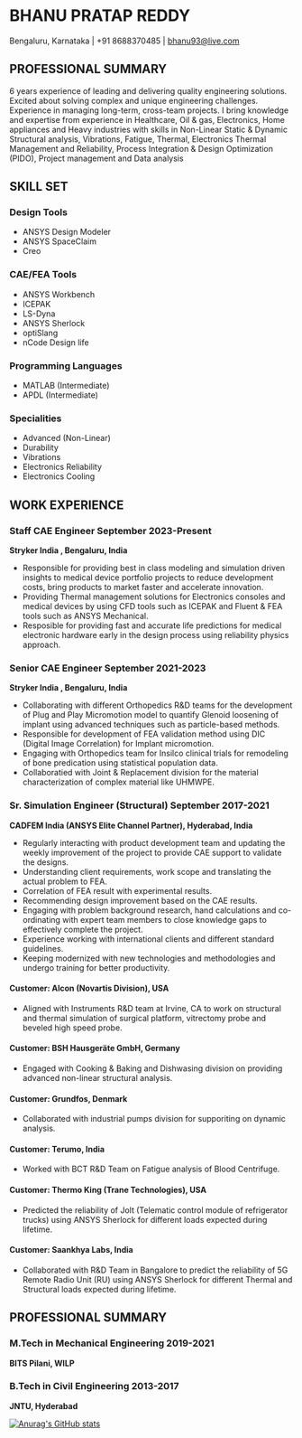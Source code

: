 # BHANU PRATAP REDDY
Bengaluru, Karnataka | +91 8688370485 | bhanu93@live.com

## PROFESSIONAL SUMMARY
6 years experience of leading and delivering quality engineering solutions. Excited about solving complex and unique engineering challenges. Experience in managing long-term, cross-team projects. I bring knowledge and expertise from experience in Healthcare, Oil & gas, Electronics, Home appliances and Heavy industries with skills in Non-Linear Static & Dynamic Structural analysis, Vibrations, Fatigue, Thermal, Electronics Thermal Management and Reliability, Process Integration & Design Optimization (PIDO), Project management and Data analysis

## SKILL SET
### Design Tools
- ANSYS Design Modeler
- ANSYS SpaceClaim
- Creo

### CAE/FEA Tools
- ANSYS Workbench
- ICEPAK
- LS-Dyna
- ANSYS Sherlock
- optiSlang
- nCode Design life

### Programming Languages
- MATLAB (Intermediate)
- APDL (Intermediate)

### Specialities
- Advanced (Non-Linear)
- Durability
- Vibrations
- Electronics Reliability
- Electronics Cooling

## WORK EXPERIENCE

### Staff CAE Engineer September 2023-Present
**Stryker India , Bengaluru, India**
- Responsible for providing best in class modeling and simulation driven insights to medical device portfolio projects to reduce development costs, bring products to market faster and accelerate innovation.
- Providing Thermal management solutions for Electronics consoles and medical devices by using CFD tools such as ICEPAK and Fluent & FEA tools such as ANSYS Mechanical.
- Resposible for providing fast and accurate life predictions for medical electronic hardware early in the design process using reliability physics approach.

### Senior CAE Engineer September 2021-2023
**Stryker India , Bengaluru, India**
- Collaborating with different Orthopedics R&D teams for the development of Plug and Play Micromotion model to quantify Glenoid loosening of implant using advanced techniques such as particle-based methods.
- Responsible for development of FEA validation method using DIC (Digital Image Correlation) for Implant micromotion.
- Engaging with Orthopedics team for Insilco clinical trials for remodeling of bone predication using statistical population data.
- Collaboratied with Joint & Replacement division for the material characterization of complex material like UHMWPE.

### Sr. Simulation Engineer (Structural) September 2017-2021
**CADFEM India (ANSYS Elite Channel Partner), Hyderabad, India**
- Regularly interacting with product development team and updating the weekly improvement of the project to provide CAE support to validate the designs.
- Understanding client requirements, work scope and translating the actual problem to FEA.
- Correlation of FEA result with experimental results.
- Recommending design improvement based on the CAE results.
- Engaging with problem background research, hand calculations and co-ordinating with expert team members to close knowledge gaps to effectively complete the project.
- Experience working with international clients and different standard guidelines.
- Keeping modernized with new technologies and methodologies and undergo training for better productivity.

#### Customer: Alcon (Novartis Division), USA
- Aligned with Instruments R&D team at Irvine, CA to work on structural and thermal simulation of surgical platform, vitrectomy probe and beveled high speed probe.   

#### Customer: BSH Hausgeräte GmbH, Germany
- Engaged with Cooking & Baking and Dishwasing division on providing advanced non-linear structural analysis.  

#### Customer: Grundfos, Denmark
- Collaborated with industrial pumps division for supporiting on dynamic analysis. 

#### Customer: Terumo, India
- Worked with BCT R&D Team on Fatigue analysis of Blood Centrifuge.

#### Customer: Thermo King (Trane Technologies), USA
- Predicted the reliability of Jolt (Telematic control module of refrigerator trucks) using ANSYS Sherlock for different loads expected during lifetime. 

#### Customer: Saankhya Labs, India
- Collaborated with R&D Team in Bangalore to predict the reliability of 5G Remote Radio Unit (RU) using ANSYS Sherlock for different Thermal and Structural loads expected during lifetime.

## PROFESSIONAL SUMMARY

### M.Tech in Mechanical Engineering 2019-2021
**BITS Pilani, WILP**

### B.Tech in Civil Engineering 2013-2017
**JNTU, Hyderabad**



[![Anurag's GitHub stats](https://github-readme-stats.vercel.app/api?username=bhanu34)](https://github.com/anuraghazra/github-readme-stats)
